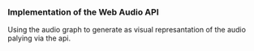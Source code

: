 ### Implementation of the Web Audio API
Using the audio graph to generate as visual represantation of the audio palying
via the api.
